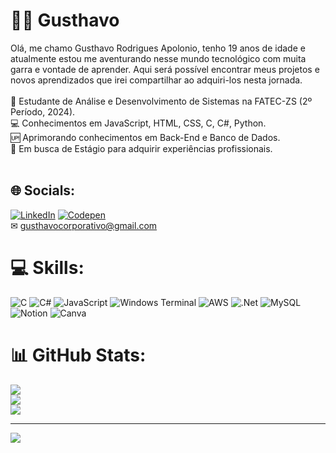 # 👨‍💻 Gusthavo
Olá, me chamo Gusthavo Rodrigues Apolonio, tenho 19 anos de idade e atualmente estou me aventurando nesse mundo tecnológico com muita garra e vontade de aprender. Aqui será possível encontrar meus projetos e novos aprendizados que irei compartilhar ao adquiri-los nesta jornada.  <br><br>🏫 Estudante de Análise e Desenvolvimento de Sistemas na FATEC-ZS (2º Período, 2024).<br>💻 Conhecimentos em JavaScript, HTML, CSS, C, C#, Python.<br>🆙 Aprimorando conhecimentos em Back-End e Banco de Dados.<br>🤔 Em busca de Estágio para adquirir experiências profissionais.<br><br>


## 🌐 Socials:
[![LinkedIn](https://img.shields.io/badge/LinkedIn-%230077B5.svg?logo=linkedin&logoColor=white)](https://www.linkedin.com/in/gusthavorodriguesapolonio/) [![Codepen](https://img.shields.io/badge/Codepen-000000?style=for-the-badge&logo=codepen&logoColor=white)](https://codepen.io/gusthavorod) <br>✉ gusthavocorporativo@gmail.com

# 💻 Skills:
![C](https://img.shields.io/badge/c-%2300599C.svg?style=flat&logo=c&logoColor=white) ![C#](https://img.shields.io/badge/c%23-%23239120.svg?style=flat&logo=csharp&logoColor=white) ![JavaScript](https://img.shields.io/badge/javascript-%23323330.svg?style=flat&logo=javascript&logoColor=%23F7DF1E) ![Windows Terminal](https://img.shields.io/badge/Windows%20Terminal-%234D4D4D.svg?style=flat&logo=windows-terminal&logoColor=white) ![AWS](https://img.shields.io/badge/AWS-%23FF9900.svg?style=flat&logo=amazon-aws&logoColor=white) ![.Net](https://img.shields.io/badge/.NET-5C2D91?style=flat&logo=.net&logoColor=white) ![MySQL](https://img.shields.io/badge/mysql-%2300000f.svg?style=flat&logo=mysql&logoColor=white) ![Notion](https://img.shields.io/badge/Notion-%23000000.svg?style=flat&logo=notion&logoColor=white) ![Canva](https://img.shields.io/badge/Canva-%2300C4CC.svg?style=flat&logo=Canva&logoColor=white)

# 📊 GitHub Stats:
![](https://github-readme-stats.vercel.app/api?username=GusthavoRA&theme=dark&hide_border=false&include_all_commits=false&count_private=true)<br/>
![](https://github-readme-streak-stats.herokuapp.com/?user=GusthavoRA&theme=dark&hide_border=false)<br/>
![](https://github-readme-stats.vercel.app/api/top-langs/?username=GusthavoRA&theme=dark&hide_border=false&include_all_commits=false&count_private=true&layout=compact)

---
[![](https://visitcount.itsvg.in/api?id=GusthavoRA&icon=3&color=12)](https://visitcount.itsvg.in)

<!-- Proudly created with GPRM ( https://gprm.itsvg.in ) -->
